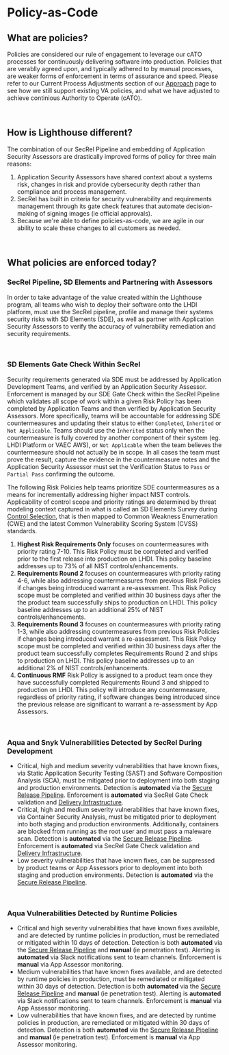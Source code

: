 # Policy-as-Code 

## What are policies?
Policies are considered our rule of engagement to leverage our cATO processes for continuously delivering software into production. Policies that are verablly agreed upon, and typically adhered to by manual processes, are weaker forms of enforcement in terms of assurance and speed. Please refer to our Current Process Adjustments section of our [Approach](approach.md) page to see how we still support existing VA policies, and what we have adjusted to achieve continious Authority to Operate (cATO).

<br/>

## How is Lighthouse different?
The combination of our SecRel Pipeline and embedding of Application Security Assessors are drastically improved forms of policy for three main reasons:

1. Application Security Assessors have shared context about a systems risk, changes in risk and provide cybersecurity depth rather than compliance and process management.
2. SecRel has built in criteria for security vulnerability and requirements management through its gate check features that automate decision-making of signing images (ie official approvals).
3. Because we're able to define policies-as-code, we are agile in our ability to scale these changes to all customers as needed.

<br/>

## What policies are enforced today?

### SecRel Pipeline, SD Elements and Partnering with Assessors
In order to take advantage of the value created within the Lighthouse program, all teams who wish to deploy their software onto the LHDI platform, must use the SecRel pipeline, profile and manage their systems security risks with SD Elements (SDE), as well as partner with Application Security Assessors to verify the accuracy of vulnerability remediation and security requirements.

<br/>

### SD Elements Gate Check Within SecRel
Security requirements generated via SDE must be addressed by Application Development Teams, and verified by an Application Security Assessor. Enforcement is managed by our SDE Gate Check within the SecRel Pipeline which validates all scope of work within a given Risk Policy has been completed by Application Teams and then verified by Application Security Assessors. More specifically, teams will be accountable for addressing SDE countermeasures and updating their status to either `Completed`, `Inherited` or `Not Applicable`. Teams should use the `Inherited` status only when the countermeasure is fully covered by another component of their system (eg. LHDI Platform or VAEC AWS), or `Not Applicable` when the team believes the countermeasure should not actually be in scope. In all cases the team must prove the result, capture the evidence in the countermeasure notes and the Application Security Assessor must set the Verification Status to `Pass` or `Partial Pass` confirming the outcome.

The following Risk Policies help teams prioritize SDE countermeasures as a means for incrementally addressing higher impact NIST controls. Applicability of control scope and priority ratings are determined by threat modeling context captured in what is called an SD Elements Survey during [Control Selection](selection.md), that is then mapped to Common Weakness Enumeration (CWE) and the latest Common Vulnerability Scoring System (CVSS) standards.

1. **Highest Risk Requirements Only** focuses on countermeasures with priority rating 7-10. This Risk Policy must be completed and verified prior to the first release into production on LHDI. This policy baseline addresses up to 73% of all NIST controls/enhancements.
2. **Requirements Round 2** focuses on countermeasures with priority rating 4-6, while also addressing countermeasures from previous Risk Policies if changes being introduced warrant a re-assessment. This Risk Policy scope must be completed and verified within 30 business days after the the product team successfully ships to production on LHDI. This policy baseline addresses up to an additional 25% of NIST controls/enhancements.
2. **Requirements Round 3** focuses on countermeasures with priority rating 1-3, while also addressing countermeasures from previous Risk Policies if changes being introduced warrant a re-assessment. This Risk Policy scope must be completed and verified within 30 business days after the product team successfully completes Requirements Round 2 and ships to production on LHDI. This policy baseline addresses up to an additional 2% of NIST controls/enhancements.
3. **Continuous RMF** Risk Policy is assigned to a product team once they have successfully completed Requirements Round 3 and shipped to production on LHDI. This policy will introduce any countermeasure, regardless of priority rating, if software changes being introduced since the previous release are significant to warrant a re-assessment by App Assessors.  
    
<br/>

### Aqua and Snyk Vulnerabilities Detected by SecRel During Development
- Critical, high and medium severity vulnerabilities that have known fixes, via Static Application Security Testing (SAST) and Software Composition Analysis (SCA), must be mitigated prior to deployment into both staging and production environments. Detection is **automated** via the [Secure Release Pipeline](https://department-of-veterans-affairs.github.io/lighthouse-tornado). Enforcement is **automated** via SecRel Gate Check validation and [Delivery Infrastructure](https://department-of-veterans-affairs.github.io/lighthouse-di-documentation/).
- Critical, high and medium severity vulnerabilities that have known fixes, via Container Security Analysis, must be mitigated prior to deployment into both staging and production environments. Additionally, containers are blocked from running as the root user and must pass a maleware scan. Detection is **automated** via the [Secure Release Pipeline](https://department-of-veterans-affairs.github.io/lighthouse-tornado/). Enforcement is **automated** via SecRel Gate Check validation and [Delivery Infrastructure](https://department-of-veterans-affairs.github.io/lighthouse-di-documentation/).
- Low severity vulnerabilities that have known fixes, can be suppressed by product teams or App Assessors prior to deployment into both staging and production environments. Detection is **automated** via the [Secure Release Pipeline](https://department-of-veterans-affairs.github.io/lighthouse-tornado/). 
     
<br/>

### Aqua Vulnerabilities Detected by Runtime Policies
- Critical and high severity vulnerabilities that have known fixes available, and are detected by runtime policies in production, must be remediated or mitigated within 10 days of detection. Detection is both **automated** via the [Secure Release Pipeline](https://department-of-veterans-affairs.github.io/lighthouse-tornado/) and **manual** (ie penetration test). Alerting is **automated** via Slack notifications sent to team channels. Enforcement is **manual** via App Assessor monitoring.
- Medium vulnerabilities that have known fixes available, and are detected by runtime policies in production, must be remediated or mitigated within 30 days of detection. Detection is both **automated** via the  [Secure Release Pipeline](https://department-of-veterans-affairs.github.io/lighthouse-tornado/) and **manual** (ie penetration test). Alerting is **automated** via Slack notifications sent to team channels. Enforcement is **manual** via App Assessor monitoring. 
- Low vulnerabilities that have known fixes, and are detected by runtime policies in production, are remediated or mitigated within 30 days of detection. Detection is both **automated** via the [Secure Release Pipeline](https://department-of-veterans-affairs.github.io/lighthouse-tornado/) and **manual** (ie penetration test). Enforcement is **manual** via App Assessor monitoring.
